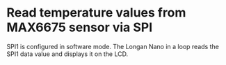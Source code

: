 # Read temperature values from MAX6675 sensor via SPI

SPI1 is configured in software mode. The Longan Nano
in a loop reads the SPI1 data value and displays it
on the LCD.
